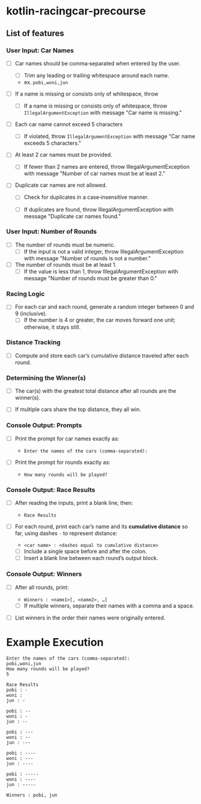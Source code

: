 # kotlin-racingcar-precourse

## List of features

### User Input: Car Names
- [ ] Car names should be comma‑separated when entered by the user.
    - [ ] Trim any leading or trailing whitespace around each name.
    - ex. `pobi,woni,jun`

- [ ] If a name is missing or consists only of whitespace, throw
    - [ ] If a name is missing or consists only of whitespace, throw `IllegalArgumentException` with message "Car name is missing."

- [ ] Each car name cannot exceed 5 characters
    - [ ]  If violated, throw `IllegalArgumentException` with message "Car name exceeds 5 characters."

- [ ] At least 2 car names must be provided.
    - [ ]  If fewer than 2 names are entered, throw IllegalArgumentException with message "Number of car names must be at least 2."

- [ ] Duplicate car names are not allowed.
    - [ ] Check for duplicates in a case‑insensitive manner.
    - [ ] If duplicates are found, throw IllegalArgumentException with message "Duplicate car names found."


### User Input: Number of Rounds
- [ ] The number of rounds must be numeric.
    - [ ] If the input is not a valid integer, throw IllegalArgumentException with message "Number of rounds is not a number."

- [ ] The number of rounds must be at least 1.
    - [ ]  If the value is less than 1, throw IllegalArgumentException with message "Number of rounds must be greater than 0."

### Racing Logic
- [ ] For each car and each round, generate a random integer between 0 and 9 (inclusive).
    - [ ] If the number is 4 or greater, the car moves forward one unit; otherwise, it stays still.

### Distance Tracking
- [ ] Compute and store each car’s cumulative distance traveled after each round.

### Determining the Winner(s)
- [ ] The car(s) with the greatest total distance after all rounds are the winner(s).

- [ ] If multiple cars share the top distance, they all win.

### Console Output: Prompts
- [ ]  Print the prompt for car names exactly as:
    - `Enter the names of the cars (comma-separated):`

- [ ]  Print the prompt for rounds exactly as:
    - `How many rounds will be played?`

### Console Output: Race Results
- [ ] After reading the inputs, print a blank line, then:
    - `Race Results`

- [ ] For each round, print each car’s name and its **cumulative distance** so far, using dashes `-` to represent distance:
    - `<car name> : <dashes equal to cumulative distance>`
    - [ ] Include a single space before and after the colon.
    - [ ] Insert a blank line between each round’s output block.

### Console Output: Winners
- [ ] After all rounds, print:
    - `Winners : <name1>[, <name2>, …]`
    - [ ] If multiple winners, separate their names with a comma and a space.
- [ ] List winners in the order their names were originally entered.


# Example Execution
```
Enter the names of the cars (comma-separated):
pobi,woni,jun
How many rounds will be played?
5

Race Results
pobi : -
woni : 
jun : -

pobi : --
woni : -
jun : --

pobi : ---
woni : --
jun : ---

pobi : ----
woni : ---
jun : ----

pobi : -----
woni : ----
jun : -----

Winners : pobi, jun

```
